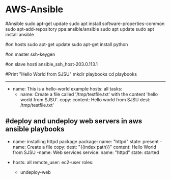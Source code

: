 # AWS-Ansible
#Ansible
sudo apt-get update
sudo apt install software-properties-common
sudo apt-add-repository ppa:ansible/ansible
sudo apt update sudo apt install ansible

#on hosts
sudo apt-get update
sudo apt-get install python

#on master
ssh-keygen

#on slave
hosti ansible_ssh_host-203.0.113.1

#Print "Hello World from SJSU"
mkdir playbooks
cd playbooks
 
---
- name: This is a hello-world example
  hosts: all
  tasks:
    - name: Create a file called '/tmp/testfile.txt' with the content 'hello world from SJSU'.
      copy:
        content: Hello world from SJSU
        dest: /tmp/testfile.txt'
        
#deploy and undeploy web servers in aws ansible playbooks
---
- name: installing httpd package
  package:
     name: "httpd"
     state: present
-name: Create a file
 copy:
    dest: "{{index path}}"
    content:
       Hello World from SJSU
-name: Web services
 service:
    name: "httpd"
    state: started


- hosts: all
  remote_user: ec2-user 
  roles:      
    - undeploy-web 
